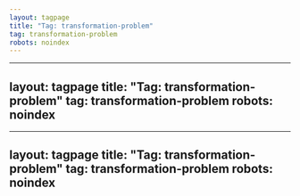 ```yaml
---
layout: tagpage
title: "Tag: transformation-problem"
tag: transformation-problem
robots: noindex
---
```

---
layout: tagpage
title: "Tag: transformation-problem"
tag: transformation-problem
robots: noindex
---
---
layout: tagpage
title: "Tag: transformation-problem"
tag: transformation-problem
robots: noindex
---
